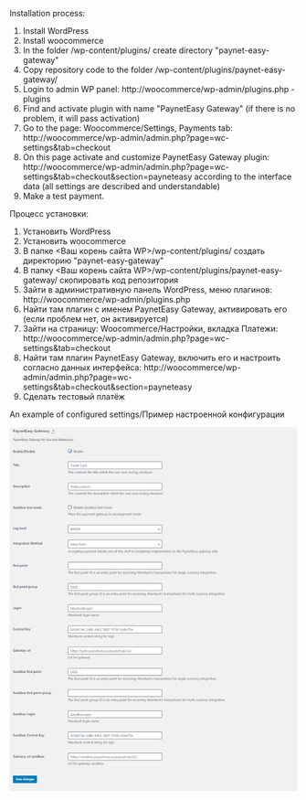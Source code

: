Installation process:

1. Install WordPress
2. Install woocommerce
3. In the folder <Your site WP root>/wp-content/plugins/ create directory "paynet-easy-gateway"
4. Copy repository code to the folder <Your site WP root>/wp-content/plugins/paynet-easy-gateway/
5. Login to admin WP panel: http://woocommerce/wp-admin/plugins.php - plugins
6. Find and activate plugin with name "PaynetEasy Gateway" (if there is no problem, it will pass activation)
7. Go to the page: Woocommerce/Settings, Payments tab: http://woocommerce/wp-admin/admin.php?page=wc-settings&tab=checkout
8. On this page activate and customize PaynetEasy Gateway plugin:
http://woocommerce/wp-admin/admin.php?page=wc-settings&tab=checkout&section=payneteasy
according to the interface data (all settings are described and understandable)
9. Make a test payment.

Процесс установки:

1. Установить WordPress
2. Установить woocommerce
3. В папке <Ваш корень сайта WP>/wp-content/plugins/ создать директорию "paynet-easy-gateway"
4. В папку <Ваш корень сайта WP>/wp-content/plugins/paynet-easy-gateway/ скопировать код репозитория
5. Зайти в административную панель WordPress, меню плагинов: http://woocommerce/wp-admin/plugins.php
6. Найти там плагин с именем PaynetEasy Gateway, активировать его (если проблем нет, он активируется)
7. Зайти на страницу: Woocommerce/Настройки, вкладка Платежи: http://woocommerce/wp-admin/admin.php?page=wc-settings&tab=checkout
8. Найти там плагин PaynetEasy Gateway, включить его и настроить согласно данных интерфейса: http://woocommerce/wp-admin/admin.php?page=wc-settings&tab=checkout&section=payneteasy
9. Сделать тестовый платёж

An example of configured settings/Пример настроенной конфигурации

![woocommerce-settings](images/woo1.png)
